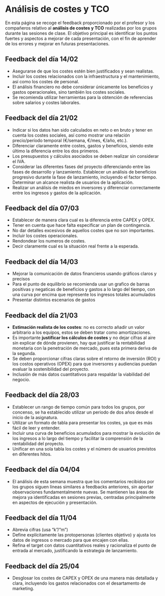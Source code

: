# Análisis de costes y TCO 

En esta página se recoge el feedback proporcionado por el profesor y los compañeros relativo al **análisis de costes y TCO** realizadas por los grupos durante las sesiones de clase. El objetivo principal es identificar los puntos fuertes y aspectos a mejorar de cada presentación, con el fin de aprender de los errores y mejorar en futuras presentaciones. 


## Feedback del día 14/02
- Asegurarse de que los costes estén bien justificados y sean realistas.
- Incluir los costes relacionados con la infraestructura y el mantenimiento, así como los costes de personal.
- El análisis financiero no debe considerar únicamente los beneficios y gastos operacionales, sino también los costes sociales.
- Se recomienda utilizar herramientas para la obtención de referencias sobre salarios y costes laborales.

## Feedback del día 21/02
- Indicar si los datos han sido calculados en neto o en bruto y tener en cuenta los costes sociales, así como mostrar una relación precio/período temporal (€/semana, €/mes, €/año, etc.).
- Diferenciar claramente entre costes, gastos y beneficios, siendo este último la diferencia entre los dos primeros.
- Los presupuestos y cálculos asociados se deben realizar sin considerar el IVA.
- Considerar las diferentes fases del proyecto diferenciando entre las fases de desarrollo y lanzamiento. Establecer un análisis de beneficios progresivo durante la fase de lanzamiento, incluyendo el factor tiempo. Determinar un alcance realista de usuarios de la aplicación.
- Realizar un análisis de miedos en inversores y diferenciar correctamente entre los ingresos y gastos de la aplicación.

## Feedback del día 07/03
- Establecer de manera clara cual es la diferencia entre CAPEX y OPEX. 
- Tener en cuenta que hace falta especificar un plan de contingencia.
- No dar detalles excesivos de aquellos costes que no son importantes.
- Incluir los costes operacionales.
- Rendondear los numeros de costes. 
- Decir claramente cual es la situación real frente a la esperada.

## Feedback del día 14/03
- Mejorar la comunicación de datos financieros usando gráficos claros y precisos
- Para el punto de equilibrio se recomienda usar un grafico de barras positivas y negaticas de beneficios y gastos a lo largo del tiempo, con una curva por encima que represente los ingresos totales acumulados  
- Presentar distintos escenarios de gastos

## Feedback del día 21/03
- **Estimación realista de los costes**: no es correcto añadir un valor arbitrario a los equipos, estos se deben tratar como amortizaciones.
- Es importante **justificar los cálculos de costes** y no dejar cifras al aire sin explicar de dónde provienen, hay que justificar la rentabilidad monetaria con la penetración de mercado, pues esta primera deriva de la segunda.
- Se deben proporcionar cifras claras sobre el retorno de inversión (ROI) y los costos operativos (OPEX) para que inversores y audiencias puedan evaluar la sostenibilidad del proyecto.
- Inclusión de más datos cuantitativos para respaldar la viabilidad del negocio.

## Feedback del día 28/03
- Establecer un rango de tiempo común para todos los grupos, por concenso, se ha establecido utilizar un periodo de dos años desde el inicio de la asignatura.
- Utilizar un formato de tabla para presentar los costes, ya que es más fácil de leer y entender.
- Incluir una curva de beneficios acumulados para mostrar la evolución de los ingresos a lo largo del tiempo y facilitar la comprensión de la rentabilidad del proyecto.
- Unificar en una sola tabla los costes y el número de usuarios previstos en diferentes hitos.

## Feedback del día 04/04
- El análisis de esta semana muestra que los comentarios recibidos por los grupos siguen líneas similares a feedbacks anteriores, sin aportar observaciones fundamentalmente nuevas. Se mantienen las áreas de mejora ya identificadas en sesiones previas, centradas principalmente en aspectos de ejecución y presentación.

## Feedback del día 11/04
- Abrevia cifras (usa “k”/“m”)
- Define explícitamente las protopersonas (clientes objetivo) y ajusta los datos de ingresos o mercado para que encajen con ellas.
- Refina el target con datos cuantitativos reales y racionaliza el punto de entrada al mercado, justificando la estrategia de lanzamiento.

## Feedback del día 25/04
- Desglosar los costes de CAPEX y OPEX de una manera más detallada y clara, incluyendo los gastos relacionados con el desartamento de marketing.

